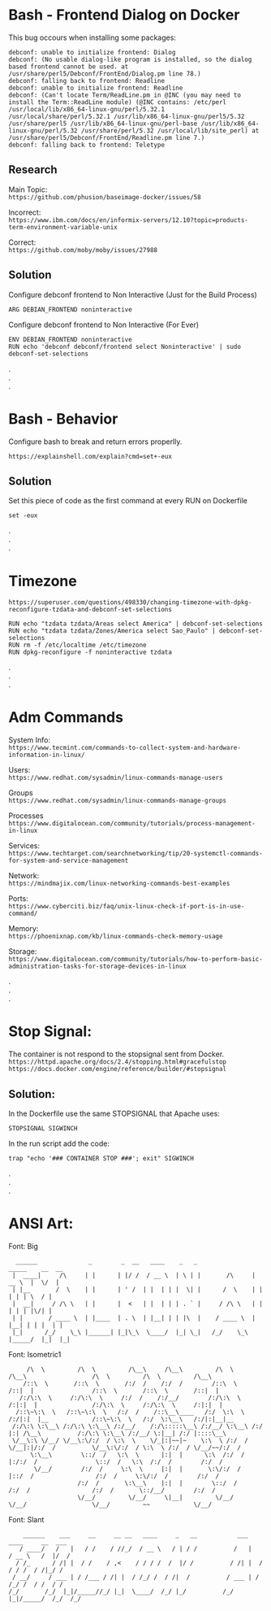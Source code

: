 # Bash - Frontend Dialog on Docker
This bug occours when installing some packages:
```
debconf: unable to initialize frontend: Dialog
debconf: (No usable dialog-like program is installed, so the dialog based frontend cannot be used. at /usr/share/perl5/Debconf/FrontEnd/Dialog.pm line 78.)
debconf: falling back to frontend: Readline
debconf: unable to initialize frontend: Readline
debconf: (Can't locate Term/ReadLine.pm in @INC (you may need to install the Term::ReadLine module) (@INC contains: /etc/perl /usr/local/lib/x86_64-linux-gnu/perl/5.32.1 /usr/local/share/perl/5.32.1 /usr/lib/x86_64-linux-gnu/perl5/5.32 /usr/share/perl5 /usr/lib/x86_64-linux-gnu/perl-base /usr/lib/x86_64-linux-gnu/perl/5.32 /usr/share/perl/5.32 /usr/local/lib/site_perl) at /usr/share/perl5/Debconf/FrontEnd/Readline.pm line 7.)
debconf: falling back to frontend: Teletype
```
## Research
Main Topic:  
``` https://github.com/phusion/baseimage-docker/issues/58 ```  

Incorrect:  
``` https://www.ibm.com/docs/en/informix-servers/12.10?topic=products-term-environment-variable-unix ```  

Correct:  
``` https://github.com/moby/moby/issues/27988 ```  

## Solution
Configure debconf frontend to Non Interactive (Just for the Build Process)
```
ARG DEBIAN_FRONTEND noninteractive
```
Configure debconf frontend to Non Interactive (For Ever)
```
ENV DEBIAN_FRONTEND noninteractive
RUN echo 'debconf debconf/frontend select Noninteractive' | sudo debconf-set-selections
```

.  
.  
.  

# Bash - Behavior
Configure bash to break and return errors properlly.

```
https://explainshell.com/explain?cmd=set+-eux
```
## Solution
Set this piece of code as the first command at every RUN on Dockerfile
```
set -eux
```

.  
.  
.  

# Timezone
``` https://superuser.com/questions/498330/changing-timezone-with-dpkg-reconfigure-tzdata-and-debconf-set-selections ```
```
RUN echo "tzdata tzdata/Areas select America" | debconf-set-selections
RUN echo "tzdata tzdata/Zones/America select Sao_Paulo" | debconf-set-selections
RUN rm -f /etc/localtime /etc/timezone
RUN dpkg-reconfigure -f noninteractive tzdata
```

.  
.  
.  

# Adm Commands
System Info:  
``` https://www.tecmint.com/commands-to-collect-system-and-hardware-information-in-linux/ ```  

Users:  
``` https://www.redhat.com/sysadmin/linux-commands-manage-users ```  

Groups  
``` https://www.redhat.com/sysadmin/linux-commands-manage-groups ```  

Processes  
``` https://www.digitalocean.com/community/tutorials/process-management-in-linux ```  

Services:  
``` https://www.techtarget.com/searchnetworking/tip/20-systemctl-commands-for-system-and-service-management ```  

Network:  
``` https://mindmajix.com/linux-networking-commands-best-examples ```

Ports:  
``` https://www.cyberciti.biz/faq/unix-linux-check-if-port-is-in-use-command/ ```

Memory:  
``` https://phoenixnap.com/kb/linux-commands-check-memory-usage ```

Storage:  
``` https://www.digitalocean.com/community/tutorials/how-to-perform-basic-administration-tasks-for-storage-devices-in-linux ```  

.  
.  
.  

# Stop Signal:
The container is not respond to the stopsignal sent from Docker.  
``` https://httpd.apache.org/docs/2.4/stopping.html#gracefulstop ```  
``` https://docs.docker.com/engine/reference/builder/#stopsignal ```  

## Solution:
In the Dockerfile use the same STOPSIGNAL that Apache uses:
```
STOPSIGNAL SIGWINCH
```
In the run script add the code:
```
trap "echo '### CONTAINER STOP ###'; exit" SIGWINCH
```

.  
.  
.  

# ANSI Art:

Font: Big
```
  ______              _        _  __   ____    _   _                _____    __  __ 
 |  ____|     /\     | |      | |/ /  / __ \  | \ | |       /\     |  __ \  |  \/  |
 | |__       /  \    | |      | ' /  | |  | | |  \| |      /  \    | |  | | | \  / |
 |  __|     / /\ \   | |      |  <   | |  | | | . ` |     / /\ \   | |  | | | |\/| |
 | |       / ____ \  | |____  | . \  | |__| | | |\  |    / ____ \  | |__| | | |  | |
 |_|      /_/    \_\ |______| |_|\_\  \____/  |_| \_|   /_/    \_\ |_____/  |_|  |_|
```

Font: Isometric1
```
     /\  \         /\  \         /\__\     /\__\         /\  \         /\__\                  /\  \         /\  \         /\__\    
    /::\  \       /::\  \       /:/  /    /:/  /        /::\  \       /::|  |                /::\  \       /::\  \       /::|  |   
   /:/\:\  \     /:/\:\  \     /:/  /    /:/__/        /:/\:\  \     /:|:|  |               /:/\:\  \     /:/\:\  \     /:|:|  |   
  /::\~\:\  \   /::\~\:\  \   /:/  /    /::\__\____   /:/  \:\  \   /:/|:|  |__            /::\~\:\  \   /:/  \:\__\   /:/|:|__|__ 
 /:/\:\ \:\__\ /:/\:\ \:\__\ /:/__/    /:/\:::::\__\ /:/__/ \:\__\ /:/ |:| /\__\          /:/\:\ \:\__\ /:/__/ \:|__| /:/ |::::\__\
 \/__\:\ \/__/ \/__\:\/:/  / \:\  \    \/_|:|~~|~    \:\  \ /:/  / \/__|:|/:/  /          \/__\:\/:/  / \:\  \ /:/  / \/__/~~/:/  /
      \:\__\        \::/  /   \:\  \      |:|  |      \:\  /:/  /      |:/:/  /                \::/  /   \:\  /:/  /        /:/  / 
       \/__/        /:/  /     \:\  \     |:|  |       \:\/:/  /       |::/  /                 /:/  /     \:\/:/  /        /:/  /  
                   /:/  /       \:\__\    |:|  |        \::/  /        /:/  /                 /:/  /       \::/__/        /:/  /   
                   \/__/         \/__/     \|__|         \/__/         \/__/                  \/__/         ~~            \/__/    
```

Font: Slant
```
    ______    ___     __     __ __   ____     _   __           ___     ____     __  ___
   / ____/   /   |   / /    / //_/  / __ \   / | / /          /   |   / __ \   /  |/  /
  / /_      / /| |  / /    / ,<    / / / /  /  |/ /          / /| |  / / / /  / /|_/ / 
 / __/     / ___ | / /___ / /| |  / /_/ /  / /|  /          / ___ | / /_/ /  / /  / /  
/_/       /_/  |_|/_____//_/ |_|  \____/  /_/ |_/          /_/  |_|/_____/  /_/  /_/   
```
